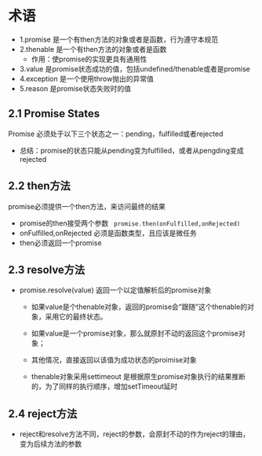 # 术语
 - 1.promise 是一个有then方法的对象或者是函数，行为遵守本规范
 - 2.thenable 是一个有then方法的对象或者是函数
    - 作用：使promise的实现更具有通用性
 - 3.value 是promise状态成功的值，包括undefined/thenable或者是promise
 - 4.exception 是一个使用throw抛出的异常值
 - 5.reason 是promise状态失败时的值


## 2.1 Promise States
Promise 必须处于以下三个状态之一：pending，fulfilled或者rejected
 - 总结：promise的状态只能从pending变为fulfilled，或者从pengding变成rejected
## 2.2 then方法
promise必须提供一个then方法，来访问最终的结果
 - promise的then接受两个参数
    ` promise.then(onFulfilled,onRejected)`
 - onFulfilled,onRejected 必须是函数类型，且应该是微任务
 - then必须返回一个promise

## 2.3 resolve方法
 - promise.resolve(value) 返回一个以定值解析后的promise对象
   - 如果value是个thenable对象，返回的promise会“跟随”这个thenable的对象，采用它的最终状态。
   - 如果value是一个promise对象，那么就原封不动的返回这个promise对象；
   - 其他情况，直接返回以该值为成功状态的proimise对象

   - thenable对象采用settimeout 是根据原生promise对象执行的结果推断的，为了同样的执行顺序，增加setTimeout延时

## 2.4 reject方法
   - reject和resolve方法不同，reject的参数，会原封不动的作为reject的理由，变为后续方法的参数